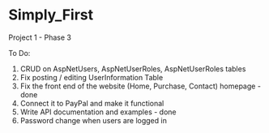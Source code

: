# Simply_First
Project 1 - Phase 3

To Do:
1) CRUD on AspNetUsers, AspNetUserRoles, AspNetUserRoles tables
2) Fix posting / editing UserInformation Table
3) Fix the front end of the website (Home, Purchase, Contact) homepage - done
4) Connect it to PayPal and make it functional
5) Write API documentation and examples - done
6) Password change when users are logged in

